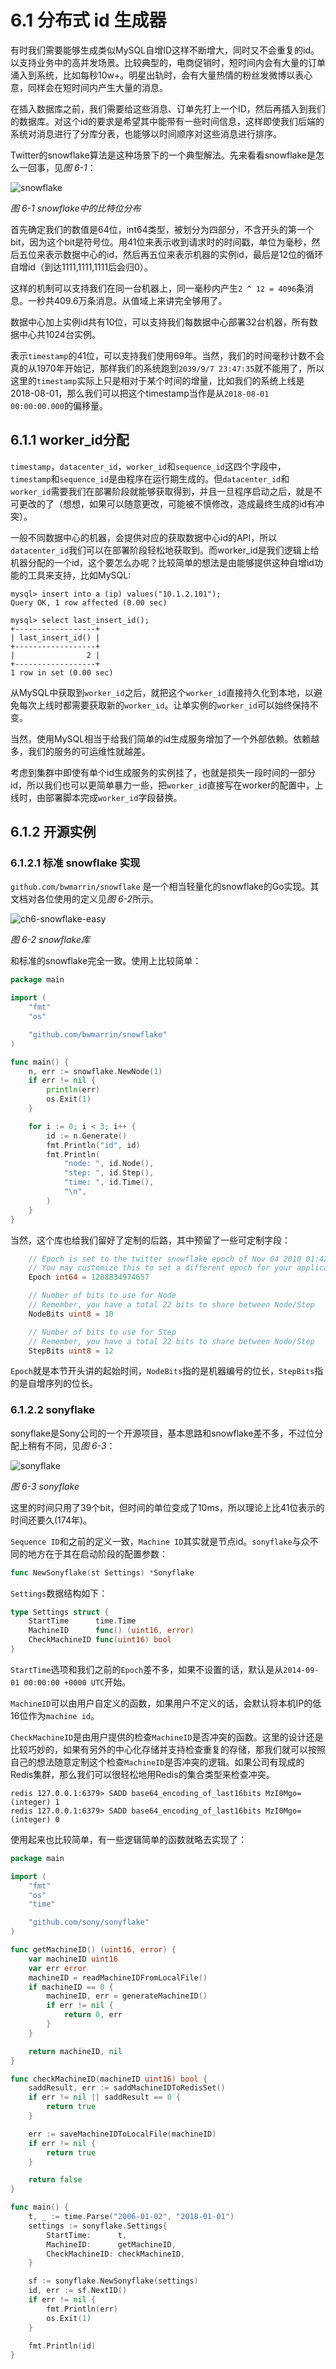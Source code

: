 # 6.1 分布式 id 生成器

有时我们需要能够生成类似MySQL自增ID这样不断增大，同时又不会重复的id。以支持业务中的高并发场景。比较典型的，电商促销时，短时间内会有大量的订单涌入到系统，比如每秒10w+。明星出轨时，会有大量热情的粉丝发微博以表心意，同样会在短时间内产生大量的消息。

在插入数据库之前，我们需要给这些消息、订单先打上一个ID，然后再插入到我们的数据库。对这个id的要求是希望其中能带有一些时间信息，这样即使我们后端的系统对消息进行了分库分表，也能够以时间顺序对这些消息进行排序。

Twitter的snowflake算法是这种场景下的一个典型解法。先来看看snowflake是怎么一回事，见*图 6-1*：

![snowflake](../images/ch6-snowflake.png)

*图 6-1 snowflake中的比特位分布*

首先确定我们的数值是64位，int64类型，被划分为四部分，不含开头的第一个bit，因为这个bit是符号位。用41位来表示收到请求时的时间戳，单位为毫秒，然后五位来表示数据中心的id，然后再五位来表示机器的实例id，最后是12位的循环自增id（到达1111,1111,1111后会归0）。

这样的机制可以支持我们在同一台机器上，同一毫秒内产生`2 ^ 12 = 4096`条消息。一秒共409.6万条消息。从值域上来讲完全够用了。

数据中心加上实例id共有10位，可以支持我们每数据中心部署32台机器，所有数据中心共1024台实例。

表示`timestamp`的41位，可以支持我们使用69年。当然，我们的时间毫秒计数不会真的从1970年开始记，那样我们的系统跑到`2039/9/7 23:47:35`就不能用了，所以这里的`timestamp`实际上只是相对于某个时间的增量，比如我们的系统上线是2018-08-01，那么我们可以把这个timestamp当作是从`2018-08-01 00:00:00.000`的偏移量。

## 6.1.1 worker_id分配

`timestamp`，`datacenter_id`，`worker_id`和`sequence_id`这四个字段中，`timestamp`和`sequence_id`是由程序在运行期生成的。但`datacenter_id`和`worker_id`需要我们在部署阶段就能够获取得到，并且一旦程序启动之后，就是不可更改的了（想想，如果可以随意更改，可能被不慎修改，造成最终生成的id有冲突）。

一般不同数据中心的机器，会提供对应的获取数据中心id的API，所以`datacenter_id`我们可以在部署阶段轻松地获取到。而worker_id是我们逻辑上给机器分配的一个id，这个要怎么办呢？比较简单的想法是由能够提供这种自增id功能的工具来支持，比如MySQL:

```shell
mysql> insert into a (ip) values("10.1.2.101");
Query OK, 1 row affected (0.00 sec)

mysql> select last_insert_id();
+------------------+
| last_insert_id() |
+------------------+
|                2 |
+------------------+
1 row in set (0.00 sec)
```

从MySQL中获取到`worker_id`之后，就把这个`worker_id`直接持久化到本地，以避免每次上线时都需要获取新的`worker_id`。让单实例的`worker_id`可以始终保持不变。

当然，使用MySQL相当于给我们简单的id生成服务增加了一个外部依赖。依赖越多，我们的服务的可运维性就越差。

考虑到集群中即使有单个id生成服务的实例挂了，也就是损失一段时间的一部分id，所以我们也可以更简单暴力一些，把`worker_id`直接写在worker的配置中，上线时，由部署脚本完成`worker_id`字段替换。

## 6.1.2 开源实例

### 6.1.2.1 标准 snowflake 实现

`github.com/bwmarrin/snowflake` 是一个相当轻量化的snowflake的Go实现。其文档对各位使用的定义见*图 6-2*所示。

![ch6-snowflake-easy](../images/ch6-snowflake-easy.png)

*图 6-2 snowflake库*

和标准的snowflake完全一致。使用上比较简单：

```go
package main

import (
	"fmt"
	"os"

	"github.com/bwmarrin/snowflake"
)

func main() {
	n, err := snowflake.NewNode(1)
	if err != nil {
		println(err)
		os.Exit(1)
	}

	for i := 0; i < 3; i++ {
		id := n.Generate()
		fmt.Println("id", id)
		fmt.Println(
			"node: ", id.Node(),
			"step: ", id.Step(),
			"time: ", id.Time(),
			"\n",
		)
	}
}
```

当然，这个库也给我们留好了定制的后路，其中预留了一些可定制字段：

```go
	// Epoch is set to the twitter snowflake epoch of Nov 04 2010 01:42:54 UTC
	// You may customize this to set a different epoch for your application.
	Epoch int64 = 1288834974657

	// Number of bits to use for Node
	// Remember, you have a total 22 bits to share between Node/Step
	NodeBits uint8 = 10

	// Number of bits to use for Step
	// Remember, you have a total 22 bits to share between Node/Step
	StepBits uint8 = 12
```

`Epoch`就是本节开头讲的起始时间，`NodeBits`指的是机器编号的位长，`StepBits`指的是自增序列的位长。

### 6.1.2.2 sonyflake

sonyflake是Sony公司的一个开源项目，基本思路和snowflake差不多，不过位分配上稍有不同，见*图 6-3*：

![sonyflake](../images/ch6-snoyflake.png)

*图 6-3 sonyflake*

这里的时间只用了39个bit，但时间的单位变成了10ms，所以理论上比41位表示的时间还要久(174年)。

`Sequence ID`和之前的定义一致，`Machine ID`其实就是节点id。`sonyflake`与众不同的地方在于其在启动阶段的配置参数：

```go
func NewSonyflake(st Settings) *Sonyflake
```

`Settings`数据结构如下：

```go
type Settings struct {
	StartTime      time.Time
	MachineID      func() (uint16, error)
	CheckMachineID func(uint16) bool
}
```

`StartTime`选项和我们之前的`Epoch`差不多，如果不设置的话，默认是从`2014-09-01 00:00:00 +0000 UTC`开始。

`MachineID`可以由用户自定义的函数，如果用户不定义的话，会默认将本机IP的低16位作为`machine id`。

`CheckMachineID`是由用户提供的检查`MachineID`是否冲突的函数。这里的设计还是比较巧妙的，如果有另外的中心化存储并支持检查重复的存储，那我们就可以按照自己的想法随意定制这个检查`MachineID`是否冲突的逻辑。如果公司有现成的Redis集群，那么我们可以很轻松地用Redis的集合类型来检查冲突。

```shell
redis 127.0.0.1:6379> SADD base64_encoding_of_last16bits MzI0Mgo=
(integer) 1
redis 127.0.0.1:6379> SADD base64_encoding_of_last16bits MzI0Mgo=
(integer) 0
```

使用起来也比较简单，有一些逻辑简单的函数就略去实现了：

```go
package main

import (
	"fmt"
	"os"
	"time"

	"github.com/sony/sonyflake"
)

func getMachineID() (uint16, error) {
	var machineID uint16
	var err error
	machineID = readMachineIDFromLocalFile()
	if machineID == 0 {
		machineID, err = generateMachineID()
		if err != nil {
			return 0, err
		}
	}

	return machineID, nil
}

func checkMachineID(machineID uint16) bool {
	saddResult, err := saddMachineIDToRedisSet()
	if err != nil || saddResult == 0 {
		return true
	}

	err := saveMachineIDToLocalFile(machineID)
	if err != nil {
		return true
	}

	return false
}

func main() {
	t, _ := time.Parse("2006-01-02", "2018-01-01")
	settings := sonyflake.Settings{
		StartTime:      t,
		MachineID:      getMachineID,
		CheckMachineID: checkMachineID,
	}

	sf := sonyflake.NewSonyflake(settings)
	id, err := sf.NextID()
	if err != nil {
		fmt.Println(err)
		os.Exit(1)
	}

	fmt.Println(id)
}
```
